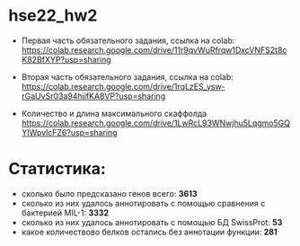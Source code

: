 # hse22_hw2
- Первая часть обязательного задания, ссылка на colab:  
https://colab.research.google.com/drive/11r9qvWuRfrqw1DxcVNFS2t8cK82BfXYP?usp=sharing
- Вторая часть обязательного задания, ссылка на colab:  
https://colab.research.google.com/drive/1rqLzES_ysw-rGaUvSr03a94hjjfKA8VP?usp=sharing

- Количество и длина максимального скаффолда  
https://colab.research.google.com/drive/1LwRcL93WNwjhu5Lqgmo5GQYIWpvlcFZ6?usp=sharing


# Статистика:
- сколько было предсказано генов всего: **3613**
- сколько из них удалось аннотировать с помощью сравнения с бактерией MIL-1: **3332**
- сколько из них удалось аннотировать с помощью БД SwissProt: **53**
- какое количествово белков остались без аннотации функции: **281**

